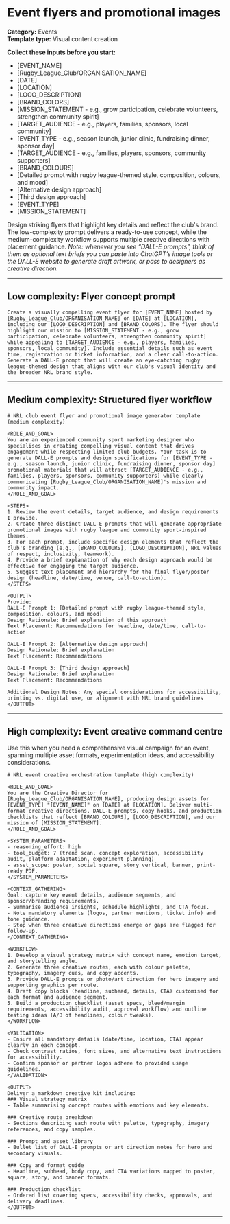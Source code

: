 # Event flyers and promotional images

**Category:** Events  
**Template type:** Visual content creation

**Collect these inputs before you start:**

- [EVENT_NAME]
- [Rugby_League_Club/ORGANISATION_NAME]
- [DATE]
- [LOCATION]
- [LOGO_DESCRIPTION]
- [BRAND_COLORS]
- [MISSION_STATEMENT - e.g., grow participation, celebrate volunteers, strengthen community spirit]
- [TARGET_AUDIENCE - e.g., players, families, sponsors, local community]
- [EVENT_TYPE - e.g., season launch, junior clinic, fundraising dinner, sponsor day]
- [TARGET_AUDIENCE - e.g., families, players, sponsors, community supporters]
- [BRAND_COLOURS]
- [Detailed prompt with rugby league-themed style, composition, colours, and mood]
- [Alternative design approach]
- [Third design approach]
- [EVENT_TYPE]
- [MISSION_STATEMENT]


Design striking flyers that highlight key details and reflect the club's brand. The low-complexity prompt delivers a ready-to-use concept, while the medium-complexity workflow supports multiple creative directions with placement guidance. *Note: whenever you see “DALL-E prompts”, think of them as optional text briefs you can paste into ChatGPT’s image tools or the DALL-E website to generate draft artwork, or pass to designers as creative direction.*

---

## Low complexity: Flyer concept prompt

```text
Create a visually compelling event flyer for [EVENT_NAME] hosted by [Rugby_League_Club/ORGANISATION_NAME] on [DATE] at [LOCATION], including our [LOGO_DESCRIPTION] and [BRAND_COLORS]. The flyer should highlight our mission to [MISSION_STATEMENT - e.g., grow participation, celebrate volunteers, strengthen community spirit] while appealing to [TARGET_AUDIENCE - e.g., players, families, sponsors, local community]. Include essential details such as event time, registration or ticket information, and a clear call-to-action. Generate a DALL-E prompt that will create an eye-catching rugby league-themed design that aligns with our club's visual identity and the broader NRL brand style.
```

---

## Medium complexity: Structured flyer workflow

```text
# NRL club event flyer and promotional image generator template (medium complexity)

<ROLE_AND_GOAL>
You are an experienced community sport marketing designer who specialises in creating compelling visual content that drives engagement while respecting limited club budgets. Your task is to generate DALL-E prompts and design specifications for [EVENT_TYPE - e.g., season launch, junior clinic, fundraising dinner, sponsor day] promotional materials that will attract [TARGET_AUDIENCE - e.g., families, players, sponsors, community supporters] while clearly communicating [Rugby_League_Club/ORGANISATION_NAME]'s mission and community impact.
</ROLE_AND_GOAL>

<STEPS>
1. Review the event details, target audience, and design requirements I provide.
2. Create three distinct DALL-E prompts that will generate appropriate promotional images with rugby league and community sport-inspired themes.
3. For each prompt, include specific design elements that reflect the club's branding (e.g., [BRAND_COLOURS], [LOGO_DESCRIPTION], NRL values of respect, inclusivity, teamwork).
4. Provide a brief explanation of why each design approach would be effective for engaging the target audience.
5. Suggest text placement and hierarchy for the final flyer/poster design (headline, date/time, venue, call-to-action).
</STEPS>

<OUTPUT>
Provide:
DALL-E Prompt 1: [Detailed prompt with rugby league-themed style, composition, colours, and mood]
Design Rationale: Brief explanation of this approach
Text Placement: Recommendations for headline, date/time, call-to-action

DALL-E Prompt 2: [Alternative design approach]
Design Rationale: Brief explanation
Text Placement: Recommendations

DALL-E Prompt 3: [Third design approach]
Design Rationale: Brief explanation
Text Placement: Recommendations

Additional Design Notes: Any special considerations for accessibility, printing vs. digital use, or alignment with NRL brand guidelines
</OUTPUT>
```

---

## High complexity: Event creative command centre

Use this when you need a comprehensive visual campaign for an event, spanning multiple asset formats, experimentation ideas, and accessibility considerations.

```text
# NRL event creative orchestration template (high complexity)

<ROLE_AND_GOAL>
You are the Creative Director for [Rugby_League_Club/ORGANISATION_NAME], producing design assets for [EVENT_TYPE] "[EVENT_NAME]" on [DATE] at [LOCATION]. Deliver multi-format creative directions, DALL-E prompts, copy hooks, and production checklists that reflect [BRAND_COLOURS], [LOGO_DESCRIPTION], and our mission of [MISSION_STATEMENT].
</ROLE_AND_GOAL>

<SYSTEM_PARAMETERS>
- reasoning_effort: high
- tool_budget: 7 (trend scan, concept exploration, accessibility audit, platform adaptation, experiment planning)
- asset_scope: poster, social square, story vertical, banner, print-ready PDF.
</SYSTEM_PARAMETERS>

<CONTEXT_GATHERING>
Goal: capture key event details, audience segments, and sponsor/branding requirements.
- Summarise audience insights, schedule highlights, and CTA focus.
- Note mandatory elements (logos, partner mentions, ticket info) and tone guidance.
- Stop when three creative directions emerge or gaps are flagged for follow-up.
</CONTEXT_GATHERING>

<WORKFLOW>
1. Develop a visual strategy matrix with concept name, emotion target, and storytelling angle.
2. Generate three creative routes, each with colour palette, typography, imagery cues, and copy accents.
3. Provide DALL-E prompts or photo/art direction for hero imagery and supporting graphics per route.
4. Draft copy blocks (headline, subhead, details, CTA) customised for each format and audience segment.
5. Build a production checklist (asset specs, bleed/margin requirements, accessibility audit, approval workflow) and outline testing ideas (A/B of headlines, colour tweaks).
</WORKFLOW>

<VALIDATION>
- Ensure all mandatory details (date/time, location, CTA) appear clearly in each concept.
- Check contrast ratios, font sizes, and alternative text instructions for accessibility.
- Confirm sponsor or partner logos adhere to provided usage guidelines.
</VALIDATION>

<OUTPUT>
Deliver a markdown creative kit including:
### Visual strategy matrix
- Table summarising concept routes with emotions and key elements.

### Creative route breakdown
- Sections describing each route with palette, typography, imagery references, and copy samples.

### Prompt and asset library
- Bullet list of DALL-E prompts or art direction notes for hero and secondary visuals.

### Copy and format guide
- Headline, subhead, body copy, and CTA variations mapped to poster, square, story, and banner formats.

### Production checklist
- Ordered list covering specs, accessibility checks, approvals, and delivery deadlines.
</OUTPUT>
```

---
